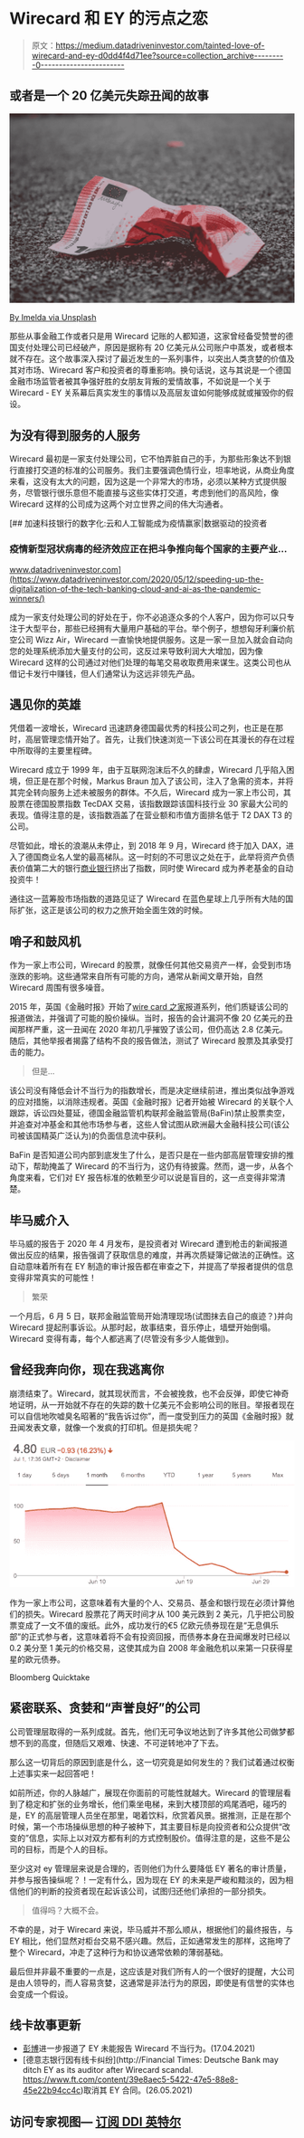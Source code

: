 # Wirecard 和 EY 的污点之恋

> 原文：<https://medium.datadriveninvestor.com/tainted-love-of-wirecard-and-ey-d0dd4f4d71ee?source=collection_archive---------0----------------------->

## 或者是一个 20 亿美元失踪丑闻的故事

![](img/2988c88765a6e6c4c751d4371156fa76.png)

[By Imelda via Unsplash](https://unsplash.com/photos/p-ER1gHMTYY)

那些从事金融工作或者只是用 Wirecard 记账的人都知道，这家曾经备受赞誉的德国支付处理公司已经破产，原因是据称有 20 亿美元从公司账户中蒸发，或者根本就不存在。这个故事深入探讨了最近发生的一系列事件，以突出人类贪婪的价值及其对市场、Wirecard 客户和投资者的尊重影响。换句话说，这与其说是一个德国金融市场监管者被其争强好胜的女朋友背叛的爱情故事，不如说是一个关于 Wirecard - EY 关系幕后真实发生的事情以及高层友谊如何能够成就或摧毁你的假设。

## 为没有得到服务的人服务

Wirecard 最初是一家支付处理公司，它不怕弄脏自己的手，为那些形象达不到银行直接打交道的标准的公司服务。我们主要强调色情行业，坦率地说，从商业角度来看，这没有太大的问题，因为这是一个非常大的市场，必须以某种方式提供服务，尽管银行很乐意但不能直接与这些实体打交道，考虑到他们的高风险，像 Wirecard 这样的公司成为这两个对立世界之间的伟大沟通者。

[](https://www.datadriveninvestor.com/2020/05/12/speeding-up-the-digitalization-of-the-tech-banking-cloud-and-ai-as-the-pandemic-winners/) [## 加速科技银行的数字化:云和人工智能成为疫情赢家|数据驱动的投资者

### 疫情新型冠状病毒的经济效应正在把斗争推向每个国家的主要产业…

www.datadriveninvestor.com](https://www.datadriveninvestor.com/2020/05/12/speeding-up-the-digitalization-of-the-tech-banking-cloud-and-ai-as-the-pandemic-winners/) 

成为一家支付处理公司的好处在于，你不必追逐众多的个人客户，因为你可以只专注于大型平台，那些已经拥有大量用户基础的平台。举个例子，想想匈牙利廉价航空公司 Wizz Air，Wirecard 一直愉快地提供服务。这是一家一旦加入就会自动向您的处理系统添加大量支付的公司，这反过来导致利润大大增加，因为像 Wirecard 这样的公司通过对他们处理的每笔交易收取费用来谋生。这类公司也从借记卡发行中赚钱，但人们通常认为这远非领先产品。

## 遇见你的英雄

凭借着一波增长，Wirecard 迅速跻身德国最优秀的科技公司之列，也正是在那时，高层管理恋情开始了。首先，让我们快速浏览一下该公司在其漫长的存在过程中所取得的主要里程碑。

Wirecard 成立于 1999 年，由于互联网泡沫后不久的肆虐，Wirecard 几乎陷入困境，但正是在那个时候，Markus Braun 加入了该公司，注入了急需的资本，并将其完全转向服务上述未被服务的群体。不久后，Wirecard 成为一家上市公司，其股票在德国股票指数 TecDAX 交易，该指数跟踪该国科技行业 30 家最大公司的表现。值得注意的是，该指数涵盖了在营业额和市值方面排名低于 T2 DAX T3 的公司。

尽管如此，增长的浪潮从未停止，到 2018 年 9 月，Wirecard 终于加入 DAX，进入了德国商业名人堂的最高梯队。这一时刻的不可思议之处在于，此举将资产负债表价值第二大的银行[商业银行](https://www.bloomberg.com/profile/company/CBK:GR)挤出了指数，同时使 Wirecard 成为养老基金的自动投资牛！

通往这一蓝筹股市场指数的道路见证了 Wirecard 在蓝色星球上几乎所有大陆的国际扩张，这正是该公司的权力之旅开始全面生效的时候。

## 哨子和鼓风机

作为一家上市公司，Wirecard 的股票，就像任何其他交易资产一样，会受到市场涨跌的影响。这些通常来自所有可能的方向，通常从新闻文章开始，自然 Wirecard 周围有很多噪音。

2015 年，英国《金融时报》开始了[wire card 之家](https://ftalphaville.ft.com/2015/04/27/2127427/the-house-of-wirecard/)报道系列，他们质疑该公司的报道做法，并强调了可能的股价操纵。当时，报告的会计漏洞不像 20 亿美元的丑闻那样严重，这一丑闻在 2020 年初几乎摧毁了该公司，但仍高达 2.8 亿美元。随后，其他举报者揭露了结构不良的报告做法，测试了 Wirecard 股票及其承受打击的能力。

> 但是…

该公司没有降低会计不当行为的指数增长，而是决定继续前进，推出类似战争游戏的应对措施，以消除违规者。英国《金融时报》记者开始被 Wirecard 的关联个人跟踪，诉讼四处蔓延，德国金融监管机构联邦金融监管局(BaFin)禁止股票卖空，并追查对冲基金和其他市场参与者，这些人曾试图从欧洲最大金融科技公司(该公司被该国精英广泛认为)的负面信息流中获利。

BaFin 是否知道公司内部到底发生了什么，是否只是在一些内部高层管理安排的推动下，帮助掩盖了 Wirecard 的不当行为，这仍有待披露。然而，退一步，从各个角度来看，它们对 EY 报告标准的依赖至少可以说是盲目的，这一点变得非常清楚。

## 毕马威介入

毕马威的报告于 2020 年 4 月发布，是投资者对 Wirecard 遭到枪击的新闻报道做出反应的结果，报告强调了获取信息的难度，并再次质疑簿记做法的正确性。这自动意味着所有在 EY 制造的审计报告都在审查之下，并提高了举报者提供的信息变得非常真实的可能性！

> 繁荣

一个月后，6 月 5 日，联邦金融监管局开始清理现场(试图抹去自己的痕迹？)并向 Wirecard 提起刑事诉讼。从那时起，故事结束，音乐停止，墙壁开始倒塌。Wirecard 变得有毒，每个人都逃离了(尽管没有多少人能做到)。

## 曾经我奔向你，现在我逃离你

崩溃结束了。Wirecard，就其现状而言，不会被挽救，也不会反弹，即使它神奇地证明，从一开始就不存在的失踪的数十亿美元不会影响公司的账目。举报者现在可以自信地吹嘘臭名昭著的“我告诉过你”，而一度受到压力的英国《金融时报》就丑闻发表文章，就像一个发疯的打印机。但是损失呢？

![](img/c193677379b364e93a8d98767d13a16a.png)

作为一家上市公司，这意味着有大量的个人、交易员、基金和银行现在必须计算他们的损失。Wirecard 股票花了两天时间才从 100 美元跌到 2 美元，几乎把公司股票变成了一文不值的废纸。此外，成功发行的€5 亿欧元债券现在是“无息俱乐部”的正式参与者，这意味着将不会有投资回报，而债券本身在丑闻爆发时已经以 0.2 美分至 1 美元的价格交易，这使其成为自 2008 年金融危机以来第一只获得星星的欧元债券。

Bloomberg Quicktake

## 紧密联系、贪婪和“声誉良好”的公司

公司管理层取得的一系列成就。首先，他们无可争议地达到了许多其他公司做梦都想不到的高度，但随后又艰难、快速、不可逆转地冲了下去。

那么这一切背后的原因到底是什么，这一切究竟是如何发生的？我们试着通过权衡上述事实来一起回答吧！

如前所述，你的人脉越广，展现在你面前的可能性就越大。Wirecard 的管理层看到了稳定和扩张的业务增长，他们乘坐电梯，来到大楼顶部的鸡尾酒吧，碰巧的是，EY 的高层管理人员坐在那里，喝着饮料，欣赏着风景。据推测，正是在那个时候，第一个市场操纵思想的种子被种下，其主要目标是向投资者和公众提供“改变的”信息，实际上以对双方都有利的方式控制股价。值得注意的是，这些不是公司的目标，而是个人的目标。

至少这对 ey 管理层来说是合理的，否则他们为什么要降低 EY 著名的审计质量，并参与报告操纵呢？！一定有什么，因为现在 EY 的未来是严峻和黯淡的，因为相信他们的判断的投资者现在起诉该公司，试图归还他们承担的一部分损失。

> 值得吗？大概不会。

不幸的是，对于 Wirecard 来说，毕马威并不那么顺从，根据他们的最终报告，与 EY 相比，他们显然对柜台交易不感兴趣。然后，正如通常发生的那样，这拖垮了整个 Wirecard，冲走了这种行为和协议通常依赖的薄弱基础。

最后但并非最不重要的一点是，这应该是对我们所有人的一个很好的提醒，大公司是由人领导的，而人容易贪婪，这通常是非法行为的原因，即使是有信誉的实体也会变成一个假设。

## 线卡故事更新

*   [彭博](https://www.bloomberg.com/news/articles/2021-04-17/ey-s-wirecard-audits-faulted-by-german-parliament-investigator)进一步报道了 EY 未能报告 Wirecard 不当行为。(17.04.2021)
*   [德意志银行因有线卡纠纷](http://Financial Times: Deutsche Bank may ditch EY as its auditor after Wirecard scandal.
    https://www.ft.com/content/39e8aec5-5422-47e5-88e8-45e22b94cc4c)取消其 EY 合同。(26.05.2021)

## 访问专家视图— [订阅 DDI 英特尔](https://datadriveninvestor.com/ddi-intel)